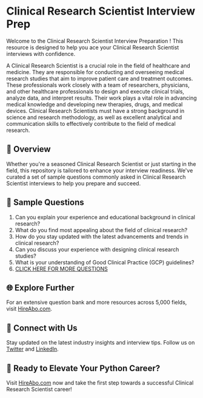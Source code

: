 # Clinical Research Scientist Interview Prep

Welcome to the Clinical Research Scientist Interview Preparation ! This resource is designed to help you ace your Clinical Research Scientist interviews with confidence.

A Clinical Research Scientist is a crucial role in the field of healthcare and medicine. They are responsible for conducting and overseeing medical research studies that aim to improve patient care and treatment outcomes. These professionals work closely with a team of researchers, physicians, and other healthcare professionals to design and execute clinical trials, analyze data, and interpret results. Their work plays a vital role in advancing medical knowledge and developing new therapies, drugs, and medical devices. Clinical Research Scientists must have a strong background in science and research methodology, as well as excellent analytical and communication skills to effectively contribute to the field of medical research.

## 🚀 Overview

Whether you're a seasoned Clinical Research Scientist or just starting in the field, this repository is tailored to enhance your interview readiness. We've curated a set of sample questions commonly asked in Clinical Research Scientist interviews to help you prepare and succeed.

## 📝 Sample Questions

1. Can you explain your experience and educational background in clinical research?
2. What do you find most appealing about the field of clinical research?
3. How do you stay updated with the latest advancements and trends in clinical research?
4. Can you discuss your experience with designing clinical research studies?
5. What is your understanding of Good Clinical Practice (GCP) guidelines?
6. [CLICK HERE FOR MORE QUESTIONS](https://hireabo.com/job/2_3_3/Clinical%20Research%20Scientist)

## 🌐 Explore Further

For an extensive question bank and more resources across 5,000 fields, visit [HireAbo.com](https://www.hireabo.com).

## 📱 Connect with Us

Stay updated on the latest industry insights and interview tips. Follow us on [Twitter](https://twitter.com/hireabo) and [LinkedIn](https://www.linkedin.com/in/hire-abo-3609972a8/).

## 🚀 Ready to Elevate Your Python Career?

Visit [HireAbo.com](https://www.hireabo.com) now and take the first step towards a successful Clinical Research Scientist career!